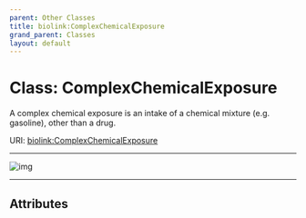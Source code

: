 ```yaml
---
parent: Other Classes
title: biolink:ComplexChemicalExposure
grand_parent: Classes
layout: default
---
```


# Class: ComplexChemicalExposure


A complex chemical exposure is an intake of a chemical mixture (e.g. gasoline), other than a drug.

URI: [biolink:ComplexChemicalExposure](https://w3id.org/biolink/vocab/ComplexChemicalExposure)


---

![img](https://yuml.me/diagram/nofunky;dir:TB/class/[ComplexChemicalExposure])

---


## Attributes

